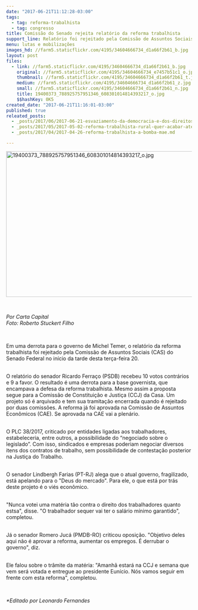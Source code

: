 ```yaml
---
date: "2017-06-21T11:12:28-03:00"
tags:
  - tag: reforma-trabalhista
  - tag: congresso
title: Comissão do Senado rejeita relatório da reforma trabalhista
support_line: Relatório foi rejeitado pela Comissão de Assuntos Sociais (CAS) da Casa por 10 votos a 9.
menu: lutas e mobilizações
images_hd: //farm5.staticflickr.com/4195/34604666734_d1a66f2b61_b.jpg
layout: post
files:
  - link: //farm5.staticflickr.com/4195/34604666734_d1a66f2b61_b.jpg
    original: //farm5.staticflickr.com/4195/34604666734_e7457b51c1_o.jpg
    thumbnail: //farm5.staticflickr.com/4195/34604666734_d1a66f2b61_t.jpg
    medium: //farm5.staticflickr.com/4195/34604666734_d1a66f2b61_z.jpg
    small: //farm5.staticflickr.com/4195/34604666734_d1a66f2b61_n.jpg
    title: 19400373_788925757951346_608301014814393217_o.jpg
    $$hashKey: 0K5
created_date: "2017-06-21T11:16:01-03:00"
published: true
releated_posts:
  - _posts/2017/06/2017-06-21-esvaziamento-da-democracia-e-dos-direitos-lgbts-estao-conectados-aponta-seminario.md
  - _posts/2017/05/2017-05-02-reforma-trabalhista-rural-quer-acabar-ate-com-salario-do-trabalhador-do-campo.md
  - _posts/2017/04/2017-04-26-reforma-trabalhista-a-bomba-mae.md

---
```

<p>
<style type="text/css">p.p1 {margin: 0.0px 0.0px 0.0px 0.0px; font: 12.0px Helvetica; color: #454545}
p.p2 {margin: 0.0px 0.0px 0.0px 0.0px; font: 12.0px Helvetica; color: #454545; min-height: 14.0px}
span.s1 {color: #e4af09}
</style>
<img alt="19400373_788925757951346_608301014814393217_o.jpg" height="395" src="//farm5.staticflickr.com/4195/34604666734_d1a66f2b61_b.jpg" width="700" /></p>

<p>&nbsp;</p>

<p><em>Por Carta Capital<br />
Foto: Roberto Stuckert Filho</em></p>

<p>&nbsp;</p>

<p>Em uma derrota para o governo de Michel Temer, o relat&oacute;rio da reforma trabalhista<span class="s1"> </span>foi rejeitado pela Comiss&atilde;o de Assuntos Sociais (CAS) do Senado Federal no in&iacute;cio da tarde desta ter&ccedil;a-feira 20.</p>

<p><br />
O relat&oacute;rio do senador Ricardo Ferra&ccedil;o (PSDB) recebeu 10 votos contr&aacute;rios e 9 a favor. O resultado &eacute; uma derrota para a base governista, que encampava a defesa da reforma trabalhista. Mesmo assim a proposta segue para a Comiss&atilde;o de Constitui&ccedil;&atilde;o e Justi&ccedil;a (CCJ) da Casa. Um projeto s&oacute; &eacute; arquivado e tem sua tramita&ccedil;&atilde;o encerrada quando &eacute; rejeitado por duas comiss&otilde;es. A reforma j&aacute; foi aprovada na Comiss&atilde;o de Assuntos Econ&ocirc;micos (CAE). Se aprovada na CAE vai a plen&aacute;rio.&nbsp;</p>

<p><br />
O PLC 38/2017, criticado por entidades ligadas aos trabalhadores, estabeleceria, entre outros, a possibilidade do &ldquo;negociado sobre o legislado&rdquo;.<span class="s1"> </span>Com isso, sindicados e empresas poderiam negociar diversos itens dos contratos de trabalho, sem possibilidade de contesta&ccedil;&atilde;o posterior na Justi&ccedil;a do Trabalho.</p>

<p><br />
O senador Lindbergh Farias (PT-RJ) alega que o atual governo, fragilizado, est&aacute; apelando para o &quot;Deus do mercado&quot;. Para ele, o que est&aacute; por tr&aacute;s deste projeto &eacute; o vi&eacute;s econ&ocirc;mico.</p>

<p><br />
&quot;Nunca votei uma mat&eacute;ria t&atilde;o contra o direito dos trabalhadores quanto estsa&quot;, disse. &quot;O trabalhador sequer vai ter o sal&aacute;rio m&iacute;nimo garantido&quot;, completou.</p>

<p><br />
J&aacute; o senador Romero Juc&aacute; (PMDB-RO) criticou oposi&ccedil;&atilde;o. &quot;Objetivo deles aqui n&atilde;o &eacute; aprovar a reforma, aumentar os empregos. &Eacute; derrubar o governo&quot;, diz.</p>

<p><br />
Ele falou sobre o tr&acirc;mite da mat&eacute;ria: &quot;Amanh&atilde; estar&aacute; na CCJ e semana que vem ser&aacute; votada e entregue ao presidente Eun&iacute;cio. N&oacute;s vamos seguir em frente com esta reforma&quot;, completou.</p>

<p>&nbsp;</p>

<p><em>*Editado por Leonardo Fernandes</em></p>

